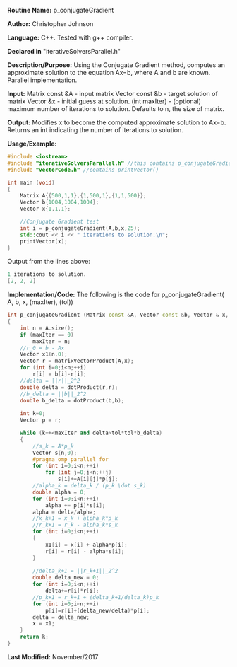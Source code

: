 **Routine Name:** p_conjugateGradient

**Author:** Christopher Johnson

**Language:** C++. Tested with g++ compiler.

**Declared in** "iterativeSolversParallel.h"

**Description/Purpose:** 
Using the Conjugate Gradient method, computes an approximate solution to the equation Ax=b, where A and b are known. Parallel implementation.

**Input:**
Matrix const &A - input matrix
Vector const &b - target solution of matrix
Vector &x - initial guess at solution.
(int maxIter) - (optional) maximum number of iterations to solution. Defaults to n, the size of matrix.


**Output:**
Modifies x to become the computed approximate solution to Ax=b.
Returns an int indicating the number of iterations to solution.

**Usage/Example:**

```C++
#include <iostream>
#include "iterativeSolversParallel.h" //this contains p_conjugateGradient Method
#include "vectorCode.h" //contains printVector()

int main (void)
{
	Matrix A{{500,1,1},{1,500,1},{1,1,500}};
	Vector b{1004,1004,1004};
	Vector x{1,1,1};

	//Conjugate Gradient test
	int i = p_conjugateGradient(A,b,x,25);
	std::cout << i << " iterations to solution.\n";
	printVector(x);
}
```
Output from the lines above:
```c++
1 iterations to solution.
[2, 2, 2]
```


**Implementation/Code:** The following is the code for p_conjugateGradient( A, b, x, (maxIter), (tol))
```c++
int p_conjugateGradient (Matrix const &A, Vector const &b, Vector & x, int maxIter, double tol)
{
	int n = A.size();
	if (maxIter == 0)
		maxIter = n;
	//r_0 = b - Ax
	Vector x1(n,0);
	Vector r = matrixVectorProduct(A,x);
	for (int i=0;i<n;++i)
		r[i] = b[i]-r[i];
	//delta = ||r||_2^2
	double delta = dotProduct(r,r);
	//b_delta = ||b||_2^2
	double b_delta = dotProduct(b,b);
	
	int k=0;
	Vector p = r;

	while (k++<maxIter and delta>tol*tol*b_delta)
	{
		//s_k = A*p_k
		Vector s(n,0);
		#pragma omp parallel for
		for (int i=0;i<n;++i)
			for (int j=0;j<n;++j)
				s[i]+=A[i][j]*p[j];
		//alpha_k = delta_k / (p_k \dot s_k)
		double alpha = 0;
		for (int i=0;i<n;++i)
			alpha += p[i]*s[i];
		alpha = delta/alpha;
		//x_k+1 = x_k + alpha_k*p_k
		//r_k+1 = r_k - alpha_k*s_k
		for (int i=0;i<n;++i)
		{
			x1[i] = x[i] + alpha*p[i];
			r[i] = r[i] - alpha*s[i];
		}
			
		//delta_k+1 = ||r_k+1||_2^2
		double delta_new = 0;
		for (int i=0;i<n;++i)
			delta+=r[i]*r[i];
		//p_k+1 = r_k+1 + (delta_k+1/delta_k)p_k
		for (int i=0;i<n;++i)
			p[i]=r[i]+(delta_new/delta)*p[i];
		delta = delta_new;
		x = x1;
	}
	return k;
}

```
**Last Modified:** November/2017
